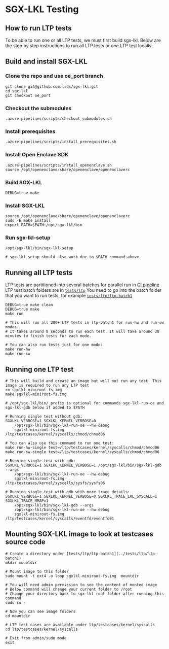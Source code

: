 SGX-LKL Testing
===============

How to run LTP tests
--------------------

To be able to run one or all LTP tests, we must first build sgx-lkl. Below are the step by step instructions to run all LTP tests or one LTP test locally.
## Build and install SGX-LKL

### Clone the repo and use oe_port branch

```
git clone git@github.com:lsds/sgx-lkl.git
cd sgx-lkl
git checkout oe_port
```

###  Checkout the submodules

`.azure-pipelines/scripts/checkout_submodules.sh`

###  Install prerequisites

`.azure-pipelines/scripts/install_prerequisites.sh`

###  Install Open Enclave SDK

```
.azure-pipelines/scripts/install_openenclave.sh
source /opt/openenclave/share/openenclave/openenclaverc
```

### Build SGX-LKL

`DEBUG=true make`

### Install SGX-LKL

```
source /opt/openenclave/share/openenclave/openenclaverc
sudo -E make install
export PATH=$PATH:/opt/sgx-lkl/bin
```

### Run sgx-lkl-setup

```
/opt/sgx-lkl/bin/sgx-lkl-setup

# sgx-lkl-setup should also work due to $PATH command above  
```

## Running all LTP tests

LTP tests are partitioned into several batches for parallel run in [CI pipeline](https://dev.azure.com/sgx-lkl/sgx-lkl/_build)
LTP test batch folders are in [`tests/ltp`](../tests/ltp)
You need to go into the batch folder that you want to run tests, for example [`tests/ltp/ltp-batch1`](../tests/ltp/ltp-batch1)

```
DEBUG=true make clean
DEBUG=true make
make run

# This will run all 200+ LTP tests in ltp-batch1 for run-hw and run-sw modes. 
# It takes around 8 seconds to run each test. It will take around 30 minutes to finish tests for each mode.

# You can also run tests just for one mode:
make run-hw
make run-sw
```

## Running one LTP test

```
# This will build and create an image but will not run any test. This image is required to run any LTP test
rm sgxlkl-miniroot-fs.img
make sgxlkl-miniroot-fs.img

# /opt/sgx-lkl/bin/ prefix is optional for commands sgx-lkl-run-oe and sgx-lkl-gdb below if added to $PATH

# Running single test without gdb:
SGXLKL_VERBOSE=1 SGXLKL_KERNEL_VERBOSE=0 
	/opt/sgx-lkl/bin/sgx-lkl-run-oe --hw-debug 
	sgxlkl-miniroot-fs.img /ltp/testcases/kernel/syscalls/chmod/chmod06

# You can also use this command to run one test:
make run-hw-single test=/ltp/testcases/kernel/syscalls/chmod/chmod06
make run-sw-single test=/ltp/testcases/kernel/syscalls/chmod/chmod06

# Running single test with gdb:
SGXLKL_VERBOSE=1 SGXLKL_KERNEL_VERBOSE=1 /opt/sgx-lkl/bin/sgx-lkl-gdb --args 
	/opt/sgx-lkl/bin/sgx-lkl-run-oe --hw-debug 
	sgxlkl-miniroot-fs.img /ltp/testcases/kernel/syscalls/sysfs/sysfs06

# Running single test with gdb with more trace details:
SGXLKL_VERBOSE=1 SGXLKL_KERNEL_VERBOSE=0 SGXLKL_TRACE_LKL_SYSCALL=1 SGXLKL_TRACE_MMAP=1
	/opt/sgx-lkl/bin/sgx-lkl-gdb --args
	/opt/sgx-lkl/bin/sgx-lkl-run-oe --hw-debug
	sgxlkl-miniroot-fs.img /ltp/testcases/kernel/syscalls/eventfd/eventfd01
```

## Mounting SGX-LKL image to look at testcases source code

```
# Create a directory under [tests/ltp/ltp-batch1](../tests/ltp/ltp-batch1)
mkdir mountdir

# Mount image to this folder 
sudo mount -t ext4 -o loop sgxlkl-miniroot-fs.img  mountdir

# You will need admin permission to see the content of monted image
# Below command will change your current folder to /root
# Change your directory back to sgx-lkl root folder after running this command
sudo su - 

# Now you can see image folders
cd mountdir

# LTP test cases are available under ltp/testcases/kernel/syscalls
cd ltp/testcases/kernel/syscalls

# Exit from admin/sudo mode
exit
```
